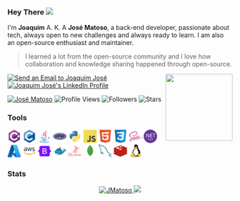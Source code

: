 ### Hey There <img src="https://media.giphy.com/media/hvRJCLFzcasrR4ia7z/giphy.gif" width="25">

I'm <b>Joaquim</b> A. K. A <b>José Matoso</b>, a back-end developer, passionate about tech, always open to new challenges and always ready to learn. I am also an open-source enthusiast and maintainer. <br>
 
> I learned a lot from the open-source community and I love how collaboration 
and knowledge sharing happened through open-source.

<img align="right" src="https://i.imgur.com/w4pKOQi.jpg" width="150" height="150">

[![Send an Email to Joaquim José](https://img.shields.io/badge/-Gmail-%23333?style=for-the-badge&logo=gmail&logoColor=white)](mailto:joaquimmatoso01@gmail.com)
[![Joaquim José's LinkedIn Profile](https://img.shields.io/badge/-LinkedIn-%230077B5?style=for-the-badge&logo=linkedin&logoColor=white)](https://www.linkedin.com/in/joaquimmatoso)

[![José Matoso](https://img.shields.io/badge/José-Matoso-<COLOR>.svg)](https://shields.io/) 
![Profile Views](https://komarev.com/ghpvc/?username=jmatoso&color=green) 
![Followers](https://img.shields.io/github/followers/jmatoso) 
![Stars](https://img.shields.io/github/stars/jmatoso?label=Profile%20Stars&logo=Profile%20stars&logoColor=g) 

### Tools 
<i><img height="30" src="https://raw.githubusercontent.com/devicons/devicon/master/icons/csharp/csharp-original.svg"></i>
<i><img height="30" src="https://raw.githubusercontent.com/devicons/devicon/master/icons/c/c-original.svg"></i>
<i><img height="30" src="https://raw.githubusercontent.com/devicons/devicon/master/icons/java/java-original.svg"></i>
<i><img height="30" src="https://raw.githubusercontent.com/devicons/devicon/master/icons/php/php-original.svg"></i>
<i><img height="30" src="https://raw.githubusercontent.com/devicons/devicon/master/icons/python/python-original.svg"></i>
<i><img height="30" src="https://raw.githubusercontent.com/devicons/devicon/master/icons/javascript/javascript-original.svg"></i>
<i><img height="30" src="https://raw.githubusercontent.com/devicons/devicon/master/icons/html5/html5-original.svg"></i>
<i><img height="30" src="https://raw.githubusercontent.com/devicons/devicon/master/icons/css3/css3-original.svg"></i>
<i><img height="30" src="https://raw.githubusercontent.com/devicons/devicon/master/icons/sass/sass-original.svg"></i>
<i><img height="30" src="https://raw.githubusercontent.com/devicons/devicon/master/icons/dotnetcore/dotnetcore-original.svg"></i>
<i><img height="30" src="https://raw.githubusercontent.com/devicons/devicon/master/icons/azure/azure-original.svg"></i>
<i><img height="30" src="https://raw.githubusercontent.com/github/explore/80688e429a7d4ef2fca1e82350fe8e3517d3494d/topics/aws/aws.png"></i>
<i><img height="30" src="https://raw.githubusercontent.com/devicons/devicon/master/icons/bootstrap/bootstrap-original.svg"></i>
<i><img height="30" src="https://raw.githubusercontent.com/devicons/devicon/master/icons/docker/docker-original.svg"></i>
<i><img height="30" src="https://raw.githubusercontent.com/devicons/devicon/master/icons/microsoftsqlserver/microsoftsqlserver-plain-wordmark.svg"></i>
<i><img height="30" src="https://raw.githubusercontent.com/devicons/devicon/master/icons/mongodb/mongodb-original.svg"></i>
<i><img height="30" src="https://raw.githubusercontent.com/devicons/devicon/master/icons/mysql/mysql-original.svg"></i>
<i><img height="30" src="https://raw.githubusercontent.com/devicons/devicon/master/icons/redis/redis-original.svg"></i>
<i><img height="30" src="https://raw.githubusercontent.com/devicons/devicon/master/icons/linux/linux-original.svg"></i>

### Stats
<div align="center" style="display: inline_block">
  <a href="https://github.com/jmatoso">
    <img height="180em" src="https://github-readme-stats.vercel.app/api?username=jmatoso&show_icons=true&include_all_commits=true&count_private=true" alt="JMatoso" />   
    <img height="180em"  src="https://github-readme-stats.vercel.app/api/top-langs/?username=jmatoso&show_icons=truei&layout=compact&langs_count=7"/>
  </a>
</div> 
